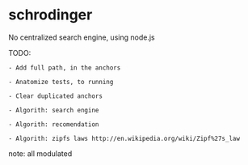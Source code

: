 schrodinger
===========

No centralized search engine, using node.js

TODO:
    
    - Add full path, in the anchors
    
    - Anatomize tests, to running
    
    - Clear duplicated anchors
    
    - Algorith: search engine
    
    - Algorith: recomendation 
    
    - Algorith: zipfs laws http://en.wikipedia.org/wiki/Zipf%27s_law

note: all modulated
